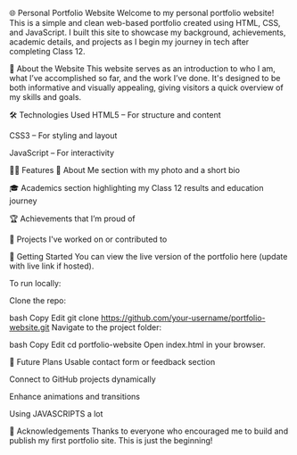 🌐 Personal Portfolio Website
Welcome to my personal portfolio website! This is a simple and clean web-based portfolio created using HTML, CSS, and JavaScript. I built this site to showcase my background, achievements, academic details, and projects as I begin my journey in tech after completing Class 12.

📌 About the Website
This website serves as an introduction to who I am, what I’ve accomplished so far, and the work I’ve done. It's designed to be both informative and visually appealing, giving visitors a quick overview of my skills and goals.

🛠️ Technologies Used
HTML5 – For structure and content

CSS3 – For styling and layout

JavaScript – For interactivity

🧑‍💻 Features
👤 About Me section with my photo and a short bio

🎓 Academics section highlighting my Class 12 results and education journey

🏆 Achievements that I’m proud of

💼 Projects I've worked on or contributed to


🏁 Getting Started
You can view the live version of the portfolio here (update with live link if hosted).

To run locally:

Clone the repo:

bash
Copy
Edit
git clone https://github.com/your-username/portfolio-website.git
Navigate to the project folder:

bash
Copy
Edit
cd portfolio-website
Open index.html in your browser.


🚀 Future Plans
Usable contact form or feedback section

Connect to GitHub projects dynamically

Enhance animations and transitions

Using JAVASCRIPTS a lot

🙌 Acknowledgements
Thanks to everyone who encouraged me to build and publish my first portfolio site. This is just the beginning!

